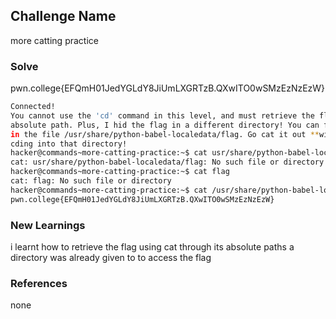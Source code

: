 ## Challenge Name
more catting practice

### Solve
pwn.college{EFQmH01JedYGLdY8JiUmLXGRTzB.QXwITO0wSMzEzNzEzW}

```bash
Connected!
You cannot use the 'cd' command in this level, and must retrieve the flag by
absolute path. Plus, I hid the flag in a different directory! You can find it
in the file /usr/share/python-babel-localedata/flag. Go cat it out **without**
cding into that directory!
hacker@commands~more-catting-practice:~$ cat usr/share/python-babel-localedata/flag
cat: usr/share/python-babel-localedata/flag: No such file or directory
hacker@commands~more-catting-practice:~$ cat flag
cat: flag: No such file or directory
hacker@commands~more-catting-practice:~$ cat /usr/share/python-babel-localedata/flag
pwn.college{EFQmH01JedYGLdY8JiUmLXGRTzB.QXwITO0wSMzEzNzEzW}
```

### New Learnings
i learnt how to retrieve the flag using cat through its absolute paths 
a directory was already given to to access the flag 

### References 
none
